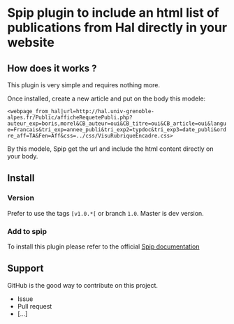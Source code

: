 # Spip plugin to include an html list of publications from Hal directly in your website #

## How does it works ? ##

This plugin is very simple and requires nothing more.

Once installed, create a new article and put on the body this modele:

`<webpage_from_hal|url=http://hal.univ-grenoble-alpes.fr/Public/afficheRequetePubli.php?auteur_exp=boris,morel&CB_auteur=oui&CB_titre=oui&CB_article=oui&langue=Francais&tri_exp=annee_publi&tri_exp2=typdoc&tri_exp3=date_publi&ordre_aff=TA&Fen=Aff&css=../css/VisuRubriqueEncadre.css>`

By this modele, Spip get the url and include the html content directly on your body.

## Install ##

### Version ###

Prefer to use the tags `[v1.0.*[` or branch `1.0`. Master is dev version.

### Add to spip ###

To install this plugin please refer to the official [Spip documentation](http://www.spip.net/en_article3475.html)

## Support ##

GitHub is the good way to contribute on this project.
  - Issue
  - Pull request
  - [...]
